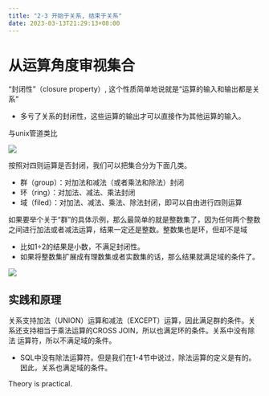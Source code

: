 ```yaml
---
title: "2-3 开始于关系, 结束于关系"
date: 2023-03-13T21:29:13+08:00
---
```


# 从运算角度审视集合

“封闭性”（closure property）, 这个性质简单地说就是“运算的输入和输出都是关系”

- 多亏了关系的封闭性，这些运算的输出才可以直接作为其他运算的输入。

与unix管道类比

![](https://res.weread.qq.com/wrepub/epub_26211874_330)

按照对四则运算是否封闭，我们可以把集合分为下面几类。

- 群（group）：对加法和减法（或者乘法和除法）封闭
- 环（ring）：对加法、减法、乘法封闭
- 域（filed）：对加法、减法、乘法、除法封闭，即可以自由进行四则运算

如果要举个关于“群”的具体示例，那么最简单的就是整数集了，因为任何两个整数之间进行加法或者减法运算，结果一定还是整数。整数集也是环，但却不是域

- 比如1÷2的结果是小数，不满足封闭性。
- 如果将整数集扩展成有理数集或者实数集的话，那么结果就满足域的条件了。

![](https://res.weread.qq.com/wrepub/epub_26211874_332)

## 实践和原理

关系支持加法（UNION）运算和减法（EXCEPT）运算，因此满足群的条件。关系还支持相当于乘法运算的CROSS JOIN，所以也满足环的条件。关系中没有除法
运算符，所以不满足域的条件。

- SQL中没有除法运算符。但是我们在1-4节中说过，除法运算的定义是有的。因此，关系也满足域的条件。

Theory is practical.
